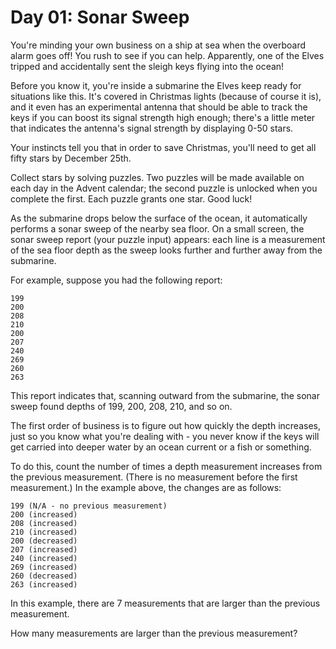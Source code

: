Day 01: Sonar Sweep
===================

You're minding your own business on a ship at sea when the overboard alarm goes 
off! You rush to see if you can help. Apparently, one of the Elves tripped and 
accidentally sent the sleigh keys flying into the ocean!

Before you know it, you're inside a submarine the Elves keep ready for 
situations like this. It's covered in Christmas lights (because of course it 
is), and it even has an experimental antenna that should be able to track the 
keys if you can boost its signal strength high enough; there's a little meter 
that indicates the antenna's signal strength by displaying 0-50 stars.

Your instincts tell you that in order to save Christmas, you'll need to get all 
fifty stars by December 25th.

Collect stars by solving puzzles. Two puzzles will be made available on each day 
in the Advent calendar; the second puzzle is unlocked when you complete the 
first. Each puzzle grants one star. Good luck!

As the submarine drops below the surface of the ocean, it automatically performs 
a sonar sweep of the nearby sea floor. On a small screen, the sonar sweep report 
(your puzzle input) appears: each line is a measurement of the sea floor depth 
as the sweep looks further and further away from the submarine.

For example, suppose you had the following report:

```
199
200
208
210
200
207
240
269
260
263
```

This report indicates that, scanning outward from the submarine, the sonar sweep 
found depths of 199, 200, 208, 210, and so on.

The first order of business is to figure out how quickly the depth increases, 
just so you know what you're dealing with - you never know if the keys will get 
carried into deeper water by an ocean current or a fish or something.

To do this, count the number of times a depth measurement increases from the 
previous measurement. (There is no measurement before the first measurement.) In 
the example above, the changes are as follows:

```
199 (N/A - no previous measurement)
200 (increased)
208 (increased)
210 (increased)
200 (decreased)
207 (increased)
240 (increased)
269 (increased)
260 (decreased)
263 (increased)
```

In this example, there are 7 measurements that are larger than the previous 
measurement.

How many measurements are larger than the previous measurement?

